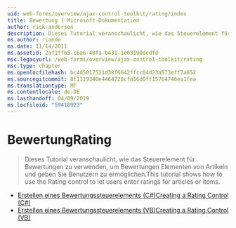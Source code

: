 ```yaml
---
uid: web-forms/overview/ajax-control-toolkit/rating/index
title: Bewertung | Microsoft-Dokumentation
author: rick-anderson
description: Dieses Tutorial veranschaulicht, wie das Steuerelement für Bewertungen zu verwenden, um Bewertungen Elementen von Artikeln und geben Sie Benutzern zu ermöglichen.
ms.author: riande
ms.date: 11/14/2011
ms.assetid: 2af1ffb5-c6a6-40fa-b431-1e03190dedfd
msc.legacyurl: /web-forms/overview/ajax-control-toolkit/rating
msc.type: chapter
ms.openlocfilehash: bc4d5017521d38f6642ffcc04d23a573eff7a652
ms.sourcegitcommit: 0f1119340e4464720cfd16d0ff15764746ea1fea
ms.translationtype: MT
ms.contentlocale: de-DE
ms.lasthandoff: 04/09/2019
ms.locfileid: "59418923"
---
```

# <a name="rating"></a><span data-ttu-id="4c866-103">Bewertung</span><span class="sxs-lookup"><span data-stu-id="4c866-103">Rating</span></span>

> <span data-ttu-id="4c866-104">Dieses Tutorial veranschaulicht, wie das Steuerelement für Bewertungen zu verwenden, um Bewertungen Elementen von Artikeln und geben Sie Benutzern zu ermöglichen.</span><span class="sxs-lookup"><span data-stu-id="4c866-104">This tutorial shows how to use the Rating control to let users enter ratings for articles or items.</span></span>


- [<span data-ttu-id="4c866-105">Erstellen eines Bewertungssteuerelements (C#)</span><span class="sxs-lookup"><span data-stu-id="4c866-105">Creating a Rating Control (C#)</span></span>](creating-a-rating-control-cs.md)
- [<span data-ttu-id="4c866-106">Erstellen eines Bewertungssteuerelements (VB)</span><span class="sxs-lookup"><span data-stu-id="4c866-106">Creating a Rating Control (VB)</span></span>](creating-a-rating-control-vb.md)
